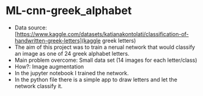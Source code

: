 # ML-cnn-greek_alphabet
* Data source: [https://www.kaggle.com/datasets/katianakontolati/classification-of-handwritten-greek-letters](kaggle greek letters)
* The aim of this project was to train a nerual network that would classify an image as one of 24 greek alphabet letters.
* Main problem overcome: Small data set (14 images for each letter/class)
* How?: Image augmentation
* In the jupyter notebook I trained the network.
* In the python file there is a simple app to draw letters and let the network classify it.
